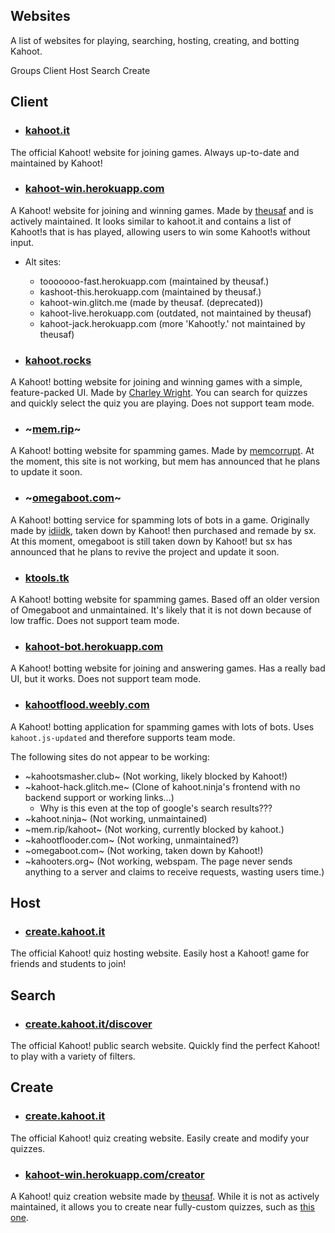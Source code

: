 ## Websites
A list of websites for playing, searching, hosting, creating, and botting Kahoot.

<div class="navigation">
  <div>
    <span>Groups</span>
    <a class="nav" link="?scrollTo=client">Client</a>
    <a class="nav" link="?scrollTo=host">Host</a>
    <a class="nav" link="?scrollTo=search">Search</a>
    <a class="nav" link="?scrollTo=create">Create</a>
  </div>
</div>

<a class="nam" link="?scrollTo=client"></a>
## Client

- ### [kahoot.it](https://kahoot.it)
The official Kahoot! website for joining games. Always up-to-date and maintained by Kahoot!

- ### [kahoot-win.herokuapp.com](https://kahoot-win.herokuapp.com)
A Kahoot! website for joining and winning games. Made by [theusaf](https://github.com/theusaf) and is actively maintained. It looks similar to kahoot.it and contains a list of Kahoot!s that is has played, allowing users to win some Kahoot!s without input.
  - Alt sites:
    - tooooooo-fast.herokuapp.com (maintained by theusaf.)
    - kashoot-this.herokuapp.com (maintained by theusaf.)
    - kahoot-win.glitch.me (made by theusaf. (deprecated))
    - kahoot-live.herokuapp.com (outdated, not maintained by theusaf)
    - kahoot-jack.herokuapp.com (more 'Kahoot!y.' not maintained by theusaf)

- ### [kahoot.rocks](https://kahoot.rocks)
A Kahoot! botting website for joining and winning games with a simple, feature-packed UI. Made by [Charley Wright](https://github.com/charleywright/Kahoot-rocks-old). You can search for quizzes and quickly select the quiz you are playing. Does not support team mode.

- ### ~[mem.rip](https://mem.rip/kahoot/)~
A Kahoot! botting website for spamming games. Made by [memcorrupt](https://mem.rip/). At the moment, this site is not working, but mem has announced that he plans to update it soon.

- ### ~[omegaboot.com](https://omegaboot.com)~
A Kahoot! botting service for spamming lots of bots in a game. Originally made by [idiidk](https://github.com/idiidk), taken down by Kahoot! then purchased and remade by sx. At this moment, omegaboot is still taken down by Kahoot! but sx has announced that he plans to revive the project and update it soon.

- ### [ktools.tk](https://ktools.tk/)
A Kahoot! botting website for spamming games. Based off an older version of Omegaboot and unmaintained. It's likely that it is not down because of low traffic. Does not support team mode.

- ### [kahoot-bot.herokuapp.com](http://kahoot-bot.herokuapp.com/)
A Kahoot! botting website for joining and answering games. Has a really bad UI, but it works. Does not support team mode.

- ### [kahootflood.weebly.com](https://kahootflood.weebly.com/)
A Kahoot! botting application for spamming games with lots of bots. Uses `kahoot.js-updated` and therefore supports team mode.

The following sites do not appear to be working:
- ~kahootsmasher.club~ (Not working, likely blocked by Kahoot!)
- ~kahoot-hack.glitch.me~ (Clone of kahoot.ninja's frontend with no backend support or working links...)
  - Why is this even at the top of google's search results???
- ~kahoot.ninja~ (Not working, unmaintained)
- ~mem.rip/kahoot~ (Not working, currently blocked by kahoot.)
- ~kahootflooder.com~ (Not working, unmaintained?)
- ~omegaboot.com~ (Not working, taken down by Kahoot!)
- ~kahooters.org~ (Not working, webspam. The page never sends anything to a server and claims to receive requests, wasting users time.)

<a class="nam" link="?scrollTo=host"></a>
## Host
- ### [create.kahoot.it](https://create.kahoot.it)
The official Kahoot! quiz hosting website. Easily host a Kahoot! game for friends and students to join!

<a class="nam" link="?scrollTo=search"></a>
## Search
- ### [create.kahoot.it/discover](https://create.kahoot.it/discover)
The official Kahoot! public search website. Quickly find the perfect Kahoot! to play with a variety of filters.

<a class="nam" link="?scrollTo=create"></a>
## Create
- ### [create.kahoot.it](https://create.kahoot.it)
The official Kahoot! quiz creating website. Easily create and modify your quizzes.

- ### [kahoot-win.herokuapp.com/creator](https://kahoot-win.herokuapp.com/creator)
A Kahoot! quiz creation website made by [theusaf](https://github.com/theusaf). While it is not as actively maintained, it allows you to create near fully-custom quizzes, such as [this one](https://create.kahoot.it/details/this-kahoot-is-literally-impossible-to-win/103c34ce-c56e-4fbd-b060-87e5611de042).
